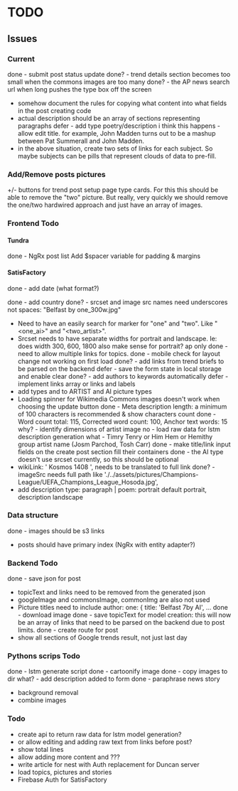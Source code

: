 # TODO

## Issues

### Current

done - submit post status update
done? - trend details section becomes too small when the commons images are too many
done? - the AP news search url when long pushes the type box off the screen
- somehow document the rules for copying what content into what fields in the post creating code
- actual description should be an array of sections representing paragraphs
defer - add type poetry/description
i think this happens - allow edit title.  for example, John Madden turns out to be a mashup between Pat Summerall and John Madden.
- in the above situation, create two sets of links for each subject.  So maybe subjects can be pills that represent clouds of data to pre-fill.

### Add/Remove posts pictures

+/- buttons for trend post setup page type cards.
For this this should be able to remove the "two" picture.
But really, very quickly we should remove the one/two hardwired approach and just have an array of images.

### Frontend Todo

#### Tundra

done - NgRx post list
Add $spacer variable for padding & margins

#### SatisFactory

done - add date (what format?)

done - add country
done? - srcset and  image src names need underscores not spaces: "Belfast by one_300w.jpg"
- Need to have an easily search for marker for "one" and "two".  Like "<one_ai>" and "<two_artist>".
- Srcset needs to have separate widths for portrait and landscape.  Ie: does width 300, 600, 1800 also make sense for portrait?
ap only done - need to allow multiple links for topics.
done - mobile check for layout change not working on first load
done? - add links from trend briefs to be parsed on the backend
defer - save the form state in local storage and enable clear
done? - add authors to keywords automatically
defer - implement links array or links and labels
- add types <none> and <mashup> to ARTIST and AI picture types
- Loading spinner for Wikimedia Commons images doesn't work when choosing the update button
done - Meta description length: a minimum of 100 characters is recommended & show characters count
done - Word count total: 115, Corrected word count: 100, Anchor text words: 15
why? - identify dimensions of artist image
no - load raw data for lstm description generation
what - Timry Tenry or Him Hem or Hemithy group artist name (Josm Parchod, Tosh Carr)
done - make title/link input fields on the create post section fill their containers
done - the AI type doesn't use srcset currently, so this should be optional
- wikiLink: ' Kosmos 1408 ', needs to be translated to full link
done? - imageSrc needs full path like './../assets/pictures/Champions-League/UEFA_Champions_League_Hosoda.jpg',
- add description type: paragraph | poem: portrait default portrait, description landscape

### Data structure

done - images should be s3 links
- posts should have primary index (NgRx with entity adapter?)

### Backend Todo

done - save json for post

- topicText and links need to be removed from the generated json
- googleImage and commonsImage, commonImg are also not used
- Picture titles need to include author: one: { title: 'Belfast 7by AI', ...
done - download image
done - save topicText for model creation: this will now be an array of links that need to be parsed on the backend due to post limits.
done - create route for post
- show all sections of Google trends result, not just last day

### Pythons scrips Todo

done - lstm generate script
done - cartoonify image
done - copy images to dir
what? - add description added to form
done - paraphrase news story
- background removal
- combine images

### Todo

- create api to return raw data for lstm model generation?
- or allow editing and adding raw text from links before post?
- show total lines
- allow adding more content and ???
- write article for nest with Auth replacement for Duncan server
- load topics, pictures and stories
- Firebase Auth for SatisFactory
